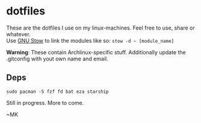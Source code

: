 # dotfiles

These are the dotfiles I use on my linux-machines. Feel free to use, share or whatever.<br>
Use [GNU Stow](https://www.gnu.org/software/stow/) to link the modules like so: `stow -d ~ [module_name]`

**Warning**: These contain Archlinux-specific stuff. Additionally update the .gitconfig with yout own name and email.

## Deps

`sudo pacman -S fzf fd bat eza starship`

Still in progress. More to come.

~MK
